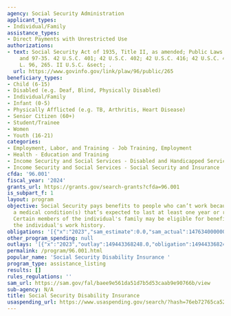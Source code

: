 ```yaml
---
agency: Social Security Administration
applicant_types:
- Individual/Family
assistance_types:
- Direct Payments with Unrestricted Use
authorizations:
- text: Social Security Act of 1935, Title II, as amended; Public Laws 96-265; 97-123,
    and 97-35. 42 U.S.C. 401; 42 U.S.C. 402; 42 U.S.C. 416; 42 U.S.C. 420-425. Pub.
    L. 96, 265. II U.S.C. &sect; .
  url: https://www.govinfo.gov/link/plaw/96/public/265
beneficiary_types:
- Child (6-15)
- Disabled (e.g. Deaf, Blind, Physically Disabled)
- Individual/Family
- Infant (0-5)
- Physically Afflicted (e.g. TB, Arthritis, Heart Disease)
- Senior Citizen (60+)
- Student/Trainee
- Women
- Youth (16-21)
categories:
- Employment, Labor, and Training - Job Training, Employment
- Health - Education and Training
- Income Security and Social Services - Disabled and Handicapped Services
- Income Security and Social Services - Social Security and Insurance
cfda: '96.001'
fiscal_year: '2024'
grants_url: https://grants.gov/search-grants?cfda=96.001
is_subpart_f: 1
layout: program
objective: Social Security pays benefits to people who can’t work because they have
  a medical condition(s) that’s expected to last at least one year or result in death.
  Certain members of the individual's family may be eligible for benefits based on
  the individual's work history.
obligations: '[{"x":"2023","sam_estimate":0.0,"sam_actual":147634000000.0,"usa_spending_actual":149443368248.0},{"x":"2024","sam_estimate":0.0,"sam_actual":153578000000.0,"usa_spending_actual":153722296464.0},{"x":"2025","sam_estimate":0.0,"sam_actual":0.0,"usa_spending_actual":0.0}]'
other_program_spending: null
outlays: '[{"x":"2023","outlay":149443368248.0,"obligation":149443368248.0},{"x":"2024","outlay":153722296464.0,"obligation":153722296464.0},{"x":"2025","outlay":0.0,"obligation":0.0}]'
permalink: /program/96.001.html
popular_name: 'Social Security Disability Insurance '
program_type: assistance_listing
results: []
rules_regulations: ''
sam_url: https://sam.gov/fal/baee9e561da51d7b5d53caab9e90766b/view
sub-agency: N/A
title: Social Security Disability Insurance
usaspending_url: https://www.usaspending.gov/search/?hash=76eb72765ca5211fe889a835c34a1e55
---
```

